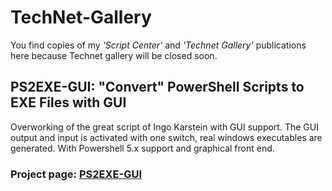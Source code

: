 # TechNet-Gallery
You find copies of my *'Script Center'* and *'Technet Gallery'* publications here because Technet gallery will be closed soon.


## PS2EXE-GUI: "Convert" PowerShell Scripts to EXE Files with GUI 
Overworking of the great script of Ingo Karstein with GUI support. The GUI output and input is activated with one switch, real windows executables are generated. With Powershell 5.x support and graphical front end. 

### Project page: [PS2EXE-GUI](https://github.com/MScholtes/TechNet-Gallery/tree/master/PS2EXE-GUI)
